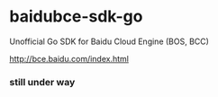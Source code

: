 # baidubce-sdk-go

Unofficial Go SDK for Baidu Cloud Engine (BOS, BCC)

<http://bce.baidu.com/index.html>

### still under way
